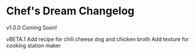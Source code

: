 # Chef's Dream Changelog

v1.0.0
Coming Soon!

vBETA.1
Add recipe for chili cheese dog and chicken broth
Add texture for cooking station maker